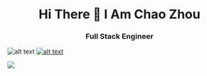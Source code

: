 <h1 align="center">Hi There 👋 I Am Chao Zhou</h1>

<h3 align='center'> Full Stack Engineer</h3>

<div float='left'>

  ![alt text](https://img.shields.io/badge/Canva-%2300C4CC.svg?&style=for-the-badge&logo=Canva&logoColor=white)  <a href='https://medium.com/@Chao.Zhou' target="_blank">![alt text](https://img.shields.io/badge/Medium-12100E?style=for-the-badge&logo=medium&logoColor=white)</a>

                


<a href='https://www.linkedin.com/in/chao-zhou8/' target='_blank'><img src='https://img.shields.io/badge/LinkedIn-0077B5?style=for-the-badge&logo=linkedin&logoColor=white' /></a>

</div>



<!--
**StudentCZ/StudentCZ** is a ✨ _special_ ✨ repository because its `README.md` (this file) appears on your GitHub profile.

Here are some ideas to get you started:

- 🔭 I’m currently working on ...
- 🌱 I’m currently learning ...
- 👯 I’m looking to collaborate on ...
- 🤔 I’m looking for help with ...
- 💬 Ask me about ...
- 📫 How to reach me: ...
- 😄 Pronouns: ...
- ⚡ Fun fact: ...
-->

